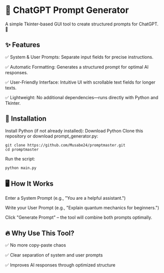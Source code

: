 # 📝 ChatGPT Prompt Generator #

A simple Tkinter-based GUI tool to create structured prompts for ChatGPT. 🚀


## ✨ Features ##

✅ System & User Prompts: Separate input fields for precise instructions.

✅ Automatic Formatting: Generates a structured prompt for optimal AI responses.

✅ User-Friendly Interface: Intuitive UI with scrollable text fields for longer texts.

✅ Lightweight: No additional dependencies—runs directly with Python and Tkinter.


## 📌 Installation ##
Install Python (if not already installed): Download Python
Clone this repository or download prompt_generator.py:
```
git clone https://github.com/Musabe24/promptmaster.git
cd promptmaster
```

Run the script:
```
python main.py
```


## 🖥️ How It Works ##
Enter a System Prompt (e.g., "You are a helpful assistant.")

Write your User Prompt (e.g., "Explain quantum mechanics for beginners.")

Click "Generate Prompt" – the tool will combine both prompts optimally.


## 🔥 Why Use This Tool? ##

✅ No more copy-paste chaos

✅ Clear separation of system and user prompts

✅ Improves AI responses through optimized structure
